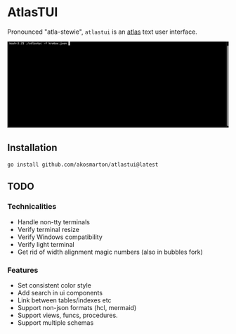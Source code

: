 # AtlasTUI

Pronounced "atla-stewie", `atlastui` is an [atlas](https://atlasgo.io/) text user interface.

![demo](demo.gif)

## Installation

```sh
go install github.com/akosmarton/atlastui@latest
```

## TODO

### Technicalities

- Handle non-tty terminals
- Verify terminal resize
- Verify Windows compatibility
- Verify light terminal
- Get rid of width alignment magic numbers (also in bubbles fork)

### Features

- Set consistent color style
- Add search in ui components
- Link between tables/indexes etc
- Support non-json formats (hcl, mermaid)
- Support views, funcs, procedures.
- Support multiple schemas
